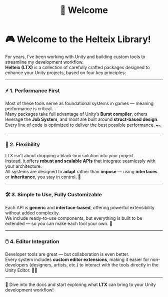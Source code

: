 ﻿---
sidebar_position: 0
title: "👋 Welcome"
slug: /
---
# 🎮 Welcome to the **Helteix** Library!

For years, I’ve been working with Unity and building custom tools to streamline my development workflow.  
**Helteix (LTX)** is a collection of carefully crafted packages designed to enhance your Unity projects, based on four key principles:

---

### ⚡ 1. **Performance First**
Most of these tools serve as foundational systems in games — meaning performance is critical.  
Many packages take full advantage of Unity’s **Burst compiler**, others leverage the **Job System**, and most are built around **struct-based design**.  
Every line of code is optimized to deliver the best possible performance. 🏎️

---

### 🧩 2. **Flexibility**
LTX isn’t about dropping a black-box solution into your project.  
Instead, it offers **robust and scalable APIs** that integrate seamlessly with your architecture.  
All systems are designed to **adapt** rather than **impose** — using **interfaces** or **inheritance**, you stay in control. 🔧

---

### 🛠️ 3. **Simple to Use, Fully Customizable**
Each API is **generic** and **interface-based**, offering powerful extensibility without added complexity.  
We include ready-to-use components, but everything is built to be extended — so you can make each tool your own. 🎯

---

### 🖱️ 4. **Editor Integration**
Developer tools are great — but collaboration is even better.  
Every system includes **custom editor extensions**, making it easier for non-developers (designers, artists, etc.) to interact with the tools directly in the Unity Editor. 🧑‍🎨

---

📘 Dive into the docs and start exploring what **LTX** can bring to your Unity development workflow!